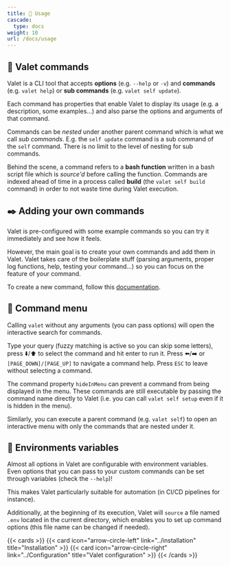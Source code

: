 ```yaml
---
title: 🎹 Usage
cascade:
  type: docs
weight: 10
url: /docs/usage
---
```


## 📨 Valet commands

Valet is a CLI tool that accepts **options** (e.g. `--help` or `-v`) and **commands** (e.g. `valet help`) or **sub commands** (e.g. `valet self update`).

Each command has properties that enable Valet to display its usage (e.g. a description, some examples...) and also parse the options and arguments of that command.

Commands can be _nested_ under another parent command which is what we call _sub commands_. E.g. the `self update` command is a sub command of the `self` command. There is no limit to the level of nesting for sub commands.

Behind the scene, a command refers to a **bash function** written in a bash script file which is _source'd_ before calling the function. Commands are indexed ahead of time in a process called **build** (the `valet self build` command) in order to not waste time during Valet execution.

## ✒️ Adding your own commands

Valet is pre-configured with some example commands so you can try it immediately and see how it feels.

However, the main goal is to create your own commands and add them in Valet. Valet takes care of the boilerplate stuff (parsing arguments, proper log functions, help, testing your command...) so you can focus on the feature of your command.

To create a new command, follow this [documentation][new-commands].

## 📖 Command menu

Calling `valet` without any arguments (you can pass options) will open the interactive search for commands.

Type your query (fuzzy matching is active so you can skip some letters), press ⬇️/⬆️ to select the command and hit enter to run it. Press ⬅️/➡️ or `[PAGE_DOWN]/[PAGE_UP]` to navigate a command help. Press `ESC` to leave without selecting a command.

The command property `hideInMenu` can prevent a command from being displayed in the menu. These commands are still executable by passing the command name directly to Valet (i.e. you can call `valet self setup` even if it is hidden in the menu).

Similarly, you can execute a parent command (e.g. `valet self`) to open an interactive menu with only the commands that are nested under it.

<!-- ## ⌨️ Interactive mode

Calling any command that requires arguments without arguments will start the interactive mode and prompt you for the required values.

You can force entering the interactive mode with the Valet option `-i`, e.g. `valet -i my command`. -->

## 🌳 Environments variables

Almost all options in Valet are configurable with environment variables. Even options that you can pass to your custom commands can be set through variables (check the `--help`)!

This makes Valet particularly suitable for automation (in CI/CD pipelines for instance).

Additionally, at the beginning of its execution, Valet will `source` a file named `.env` located in the current directory, which enables you to set up command options (this file name can be changed if needed).

{{< cards >}}
  {{< card icon="arrow-circle-left" link="../installation" title="Installation" >}}
  {{< card icon="arrow-circle-right" link="../Configuration" title="Valet configuration" >}}
{{< /cards >}}

[new-commands]: ../new-commands
